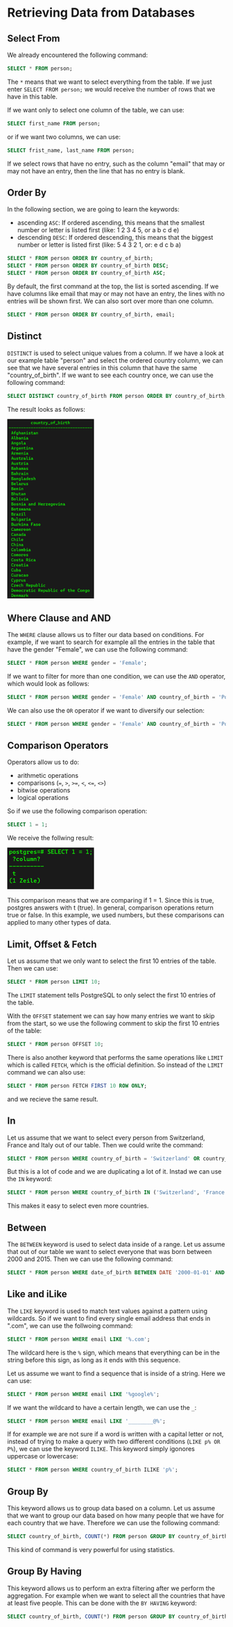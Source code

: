 # Retrieving Data from Databases #

## Select From ##
We already encountered the following command:

```sql
SELECT * FROM person;
```

The `*` means that we want to select everything from the table. If we just enter `SELECT FROM person;` we would receive the number of rows that we have in this table.

If we want only to select one column of the table, we can use:

```sql
SELECT first_name FROM person;
```

or if we want two columns, we can use:

```sql
SELECT frist_name, last_name FROM person;
```

If we select rows that have no entry, such as the column "email" that may or may not have an entry, then the line that has no entry is blank.

## Order By ##
In the following section, we are going to learn the keywords:
- ascending `ASC`: If ordered ascending, this means that the smallest number or letter is listed first (like: 1 2 3 4 5, or a b c d e)
- descending `DESC`: If ordered descending, this means that the biggest number or letter is listed first (like: 5 4 3 2 1, or: e d c b a)

```sql
SELECT * FROM person ORDER BY country_of_birth;
SELECT * FROM person ORDER BY country_of_birth DESC;
SELECT * FROM person ORDER BY country_of_birth ASC;
```

By default, the first command at the top, the list is sorted ascending. If we have columns like email that may or may not have an entry, the lines with no entries will be shown first. We can also sort over more than one column. 

```sql
SELECT * FROM person ORDER BY country_of_birth, email;
```

## Distinct ##
`DISTINCT` is used to select unique values from a column. If we have a look at our example table "person" and select the ordered country column, we can see that we have several entries in this column that have the same "country_of_birth". If we want to see each country once, we can use the following command:

```sql
SELECT DISTINCT country_of_birth FROM person ORDER BY country_of_birth;
```

The result looks as follows:

<img src="images/distinct.png" alt="distinct" width="200"/>


## Where Clause and AND ##
The `WHERE` clause allows us to filter our data based on conditions. For example, if we want to search for example all the entries in the table that have the gender "Female",  we can use the following command:

```sql
SELECT * FROM person WHERE gender = 'Female';
```

If we want to filter for more than one condition, we can use the `AND` operator, which would look as follows:

```sql
SELECT * FROM person WHERE gender = 'Female' AND country_of_birth = 'Poland';
```

We can also use the `OR` operator if we want to diversify our selection:

```sql
SELECT * FROM person WHERE gender = 'Female' AND country_of_birth = 'Poland' OR country_of_birth = 'China';
```

## Comparison Operators ##
Operators allow us to do:
- arithmetic operations
- comparisons (`=`, `>`, `>=`, `<`, `<=`, `<>`)
- bitwise operations
- logical operations

So if we use the following comparison operation:

```sql
SELECT 1 = 1;
```

We receive the follwing result:

<img src="images/one_equal_one.png" alt="one = one" width="200"/>

This comparison means that we are comparing if 1 = 1. Since this is true, postgres answers with t (true). In general, comparison operations return true or false. In this example, we used numbers, but these comparisons can applied to many other types of data.

## Limit, Offset & Fetch ##
Let us assume that we only want to select the first 10 entries of the table. Then we can use:

```sql
SELECT * FROM person LIMIT 10;
```

The `LIMIT` statement tells PostgreSQL to only select the first 10 entries of the table.

With the `OFFSET` statement we can say how many entries we want to skip from the start, so we use the following comment to skip the first 10 entries of the table:

```sql
SELECT * FROM person OFFSET 10;
```

There is also another keyword that performs the same operations like `LIMIT` which is called `FETCH`, which is the official definition. So instead of the `LIMIT` command we can also use:

```sql
SELECT * FROM person FETCH FIRST 10 ROW ONLY;
```

and we recieve the same result.

## In ##
Let us assume that we want to select every person from Switzerland, France and Italy out of our table. Then we could write the command:

```sql
SELECT * FROM person WHERE country_of_birth = 'Switzerland' OR country_of_birth = 'France' OR country_of_birth = 'Italy';
```

But this is a lot of code and we are duplicating a lot of it. Instad we can use the `IN` keyword:

```sql
SELECT * FROM person WHERE country_of_birth IN ('Switzerland', 'France', 'Italy');
```

This makes it easy to select even more countries.

## Between ##
The `BETWEEN` keyword is used to select data inside of a range. Let us assume that out of our table we want to select everyone that was born between 2000 and 2015. Then we can use the following command:

```sql
SELECT * FROM person WHERE date_of_birth BETWEEN DATE '2000-01-01' AND '2015-01-01';
```

## Like and iLike ##
The `LIKE` keyword is used to match text values against a pattern using wildcards. So if we want to find every single email address that ends in ".com", we can use the follwoing command:

```sql
SELECT * FROM person WHERE email LIKE '%.com';
```

The wildcard here is the `%` sign, which means that everything can be in the string before this sign, as long as it ends with this sequence. 

Let us assume we want to find a sequence that is inside of a string. Here we can use:

```sql
SELECT * FROM person WHERE email LIKE '%google%';
```

If we want the wildcard to have a certain length, we can use the `_`:

```sql
SELECT * FROM person WHERE email LIKE '________@%';
```

If for example we are not sure if a word is written with a capital letter or not, instead of trying to make a query with two different conditions (`LIKE p% OR P%`), we can use the keyword `ILIKE`. This keyword simply igonores uppercase or lowercase:

```sql
SELECT * FROM person WHERE country_of_birth ILIKE 'p%';
```

## Group By ##
This keyword allows us to group data based on a column. Let us assume that we want to group our data based on how many people that we have for each country that we have. Therefore we can use the following command:

```sql
SELECT country_of_birth, COUNT(*) FROM person GROUP BY country_of_birth ORDER BY country_of_birth;
```

This kind of command is very powerful for using statistics.

## Group By Having ##
This keyword allows us to perform an extra filtering after we perform the aggregation. For example when we want to select all the countries that have at least five people. This can be done with the `BY HAVING` keyword:

```sql
SELECT country_of_birth, COUNT(*) FROM person GROUP BY country_of_birth HAVING COUNT(*) > 5 ORDER BY country_of_birth;
```
